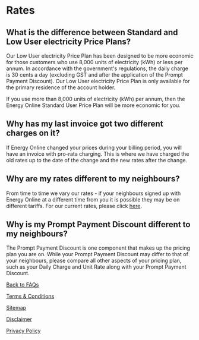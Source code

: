 # Rates

## What is the difference between Standard and Low User electricity Price Plans?
Our Low User electricity Price Plan has been designed to be more economic for those customers who use 8,000 units of electricity (kWh) or less per annum.  In accordance with the government's regulations, the daily charge is 30 cents a day (excluding GST and after the application of the Prompt Payment Discount).  Our Low User electricity Price Plan is only available for the primary residence of the account holder.

If you use more than 8,000 units of electricity (kWh) per annum, then the Energy Online Standard User Price Plan will be more economic for you.

## Why has my last invoice got two different charges on it?
If Energy Online changed your prices during your billing period, you will have an invoice with pro-rata charging.  This is where we have charged the old rates up to the date of the change and the new rates after the change.

## Why are my rates different to my neighbours?
From time to time we vary our rates - if your neighbours signed up with Energy Online at a different time from you it is possible they may be on different tariffs.  For our current rates, please click [here](http://www.energyonline.co.nz/Default.aspx?tabid=114).

## Why is my Prompt Payment Discount different to my neighbours?
The Prompt Payment Discount is one component that makes up the pricing plan you are on.  While your Prompt Payment Discount may differ to that of your neighbours, please compare all other aspects of your pricing plan, such as your Daily Charge and Unit Rate along with your Prompt Payment Discount.

 

[Back to FAQs](http://www.energyonline.co.nz/residential/residential_faqs)





[Terms & Conditions](http://www.energyonline.co.nz/terms)

[Sitemap](http://www.energyonline.co.nz/home/site_map)

[Disclaimer](http://www.energyonline.co.nz/home/site_map/disclaimer)

[Privacy Policy](http://www.energyonline.co.nz/home/site_map/privacy_policy)



